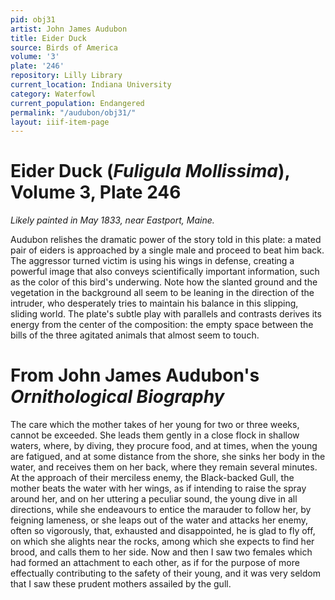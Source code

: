 ```yaml
---
pid: obj31
artist: John James Audubon
title: Eider Duck
source: Birds of America
volume: '3'
plate: '246'
repository: Lilly Library
current_location: Indiana University
category: Waterfowl
current_population: Endangered
permalink: "/audubon/obj31/"
layout: iiif-item-page
---
```


# Eider Duck (_Fuligula Mollissima_), Volume 3, Plate 246

_Likely painted in May 1833, near Eastport, Maine._

Audubon relishes the dramatic power of the story told in this plate: a mated pair of eiders is approached by a single male and proceed to beat him back. The aggressor turned victim is using his wings in defense, creating a powerful image that also conveys scientifically important information, such as the color of this bird's underwing. Note how the slanted ground and the vegetation in the background all seem to be leaning in the direction of the intruder, who desperately tries to maintain his balance in this slipping, sliding world. The plate's subtle play with parallels and contrasts derives its energy from the center of the composition: the empty space between the bills of the three agitated animals that almost seem to touch.

# From John James Audubon's _Ornithological Biography_

The care which the mother takes of her young for two or three weeks, cannot be exceeded. She leads them gently in a close flock in shallow waters, where, by diving, they procure food, and at times, when the young are fatigued, and at some distance from the shore, she sinks her body in the water, and receives them on her back, where they remain several minutes. At the approach of their merciless enemy, the Black-backed Gull, the mother beats the water with her wings, as if intending to raise the spray around her, and on her uttering a peculiar sound, the young dive in all directions, while she endeavours to entice the marauder to follow her, by feigning lameness, or she leaps out of the water and attacks her enemy, often so vigorously, that, exhausted and disappointed, he is glad to fly off, on which she alights near the rocks, among which she expects to find her brood, and calls them to her side. Now and then I saw two females which had formed an attachment to each other, as if for the purpose of more effectually contributing to the safety of their young, and it was very seldom that I saw these prudent mothers assailed by the gull.